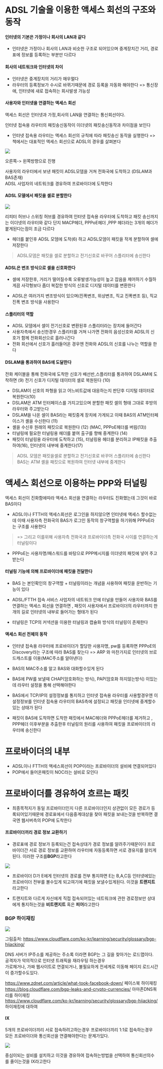 # ADSL 기술을 이용한 액세스 회선의 구조와 동작

#### 인터넷의 기본은 가정이나 회사의 LAN과 같다 

- 인터넷은 가정이나 회사의 LAN과 비슷한 구조로 되어있으며 
중계장치간 거리, 경로표에 정보를 등록하는 부분만 다르다 

#### 회사의 네트워크와 인터넷의 차이

- 인터넷은 중계장치의 거리가 매우멀다
- 라우터의 등록정보가 수시로 바뀌기때문에 경로 등록을 자동화 해야한다
=> 통신장애, 인터넷에 새로 접속하는 회사발생 가능성 

#### 사용자와 인터넷을 연결하는 액세스 회선

액세스 회선은 인터넷과 가정,회사의 LAN을 연결하는 통신회선이다. 

인터넷 접속용 라우터의 패킷송신동작이 이더넷의 패킷송신동작과 차이점을 보인다
- 인터넷 접속용 라우터는 액세스 회선의 규칙에 따라 패킷송신 동작을 실행한다 
=> 책에서는 대표적인 액세스 회선으로 ADSL의 경우를 살펴본다

![](https://velog.velcdn.com/images/dudwls0505/post/6bfe6a08-0f1b-47fb-a27d-22ac33a10fab/image.png)


오른쪽-> 왼쪽방향으로 진행

사용자의 라우터에서 보낸 패킷이 ADSL모뎀을 거쳐 전화국에 도착하고 (DSLAM과 BAS존재)   
ADSL 사업자의 네트워크를 경유하여 프로바이더에 도착한다  



#### ADSL 모델에서 패킷을 셀로 분할한다 

![](https://velog.velcdn.com/images/dudwls0505/post/4bde5fe7-5376-4c53-94e2-a67bb6d6cd81/image.png)

리피터 허브나 스위칭 허브를 경유하여 인터넷 접속용 라우터에 도착하고 
패킷 송신까지는 이더넷의 라우터와 같다
단지 MACP헤더, PPPoE헤더 ,PPP 헤더라는 3개의 헤더가 붙게된다는점이 조금 다르다 

- 헤더를 붙인후 ADSL 모뎀에 도착(6) 하고 ADSL모뎀이 패킷을 작게 분할하여 셀에 저장한다 


> ADSL모뎀은 패킷을 셀로 분할하고 전기신호로 바꾸어 스플리터에 송신한다 


#### ADSL은 변조 방식으로 셀을 신호화한다

- 셀에 저장한후, 	거리가 떨어질수록 오류발생가능성이 높고 잡음을 제어하기 수월하게끔 사각형보다 좀더 복잡한 방식의 신호로 디지털 데이터를 변환한다

- ADSL은 여러가지 변조방식이 있으며(진폭변조, 위상변조, 직교 진폭변조 등), 직교 진폭 변조 방식을 사용한다 


#### 스플리터의 역할 

- ADSL 모뎀에서 셀이 전기신호로 변환된후 스플리터라는 장치에 들어간다 
- 사용자측에서 송신한경우 스플리터를 거쳐 나가면 전화의 음성신호와 ADSL의 신호가 함께 전화회선으로 흘러나간다
- 전화 회선에서 신호가 흘러들어온 경우엔 전화와 ADSL의 신호를 나누는 역할을 한다 


#### DSLAM을 통과하여 BAS에 도달한다

전화 케이블을 통해 전화국에 도착한 신호가 배선반,스플리터를 통과하여 DSLAM에 도착하면 (9) 
전기 신호가 디지털 데이터의 셀로 복원된다 (10) 
- DSLAM이 신호의 파형을 읽고 어느비트값에 대응하는지 판단후 디지털 데이터로 복원한다(10) 
- DSLAM은 ATM 인터페이스를 가지고있으며 분할한 패킷 셀의 형태 그대로 후방의 라우터와 주고받는다 
- DSLAM을 나온 셀이 BAS라는 패킷중계 장치에 가게되고 이때 BAS의 ATM인터페이스가 셸을 수신한다 (11)
- 셸을 수신후 원래의 패킷으로 복원한다 (12) (MAC, PPPoE헤더를 버림(13)) 
- 터널링에 필요한 터널링용 헤더를 붙여 출구를 향해 중계한다 (14)
- 패킷이 터널링용 라우터에 도착하고 (15), 터널링용 헤더를 분리하고 IP패킷을 추출하여(16), 인터넷의 내부에 중계한다(17)


> ADSL 모뎀은 패킷을셀로 분할하고 전기신호로 바꾸어 스플리터에 송신한다
BAS는 ATM 셸을 패킷으로 복원하여 인터넷 내부에 중계한다



# 액세스 회선으로 이용하는 PPP와 터널링 

액세스 회선이 진화함에따라 액세스 회선을 연결하는 라우터도 진화했는데 그것이 바로 BAS이다

- ADSL이나 FTTH의 액세스회선은 로그인을 하지않으면 인터넷에 액세스 할수없는데 이때 사용자측 전화국의 BAS가 로그인 동작의 창구역할을 하기위해 PPPoE라는 구조를 사용한다
> => 그리고 이를위해 사용자측 전화국과 프로바이더측 전화국 사이를 연결하는게 터널링이다

- PPPoE는 사용자명/패스워드를 바탕으로 PPP메시지를  이더넷의 패킷에 넣어 주고받는다 


#### 터널링 기능에 의해 프로바이더에 패킷을 전달한다

- BAS 는 본인확인의 창구역할 + 터널링이라는 개념을 사용하여 패킷을 운반하는 기능이 있다
- ADSL/FTTH 접속 서비스 사업자의 네트워크 안에 터널을 만들어 사용자와 BAS를 연결하는 액세스 회선을 연결하면 , 패킷이 사용자에서 프로바이더의 라우터까지 한개의 길로 인터넷의 내부로 들어가는 형태가 된다 

- 터널링은 TCP의 커넥션을 이용한 터널링과 캡슐화 방식의 터널링이 존재한다

#### 액세스 회선 전체의 동작

- 인터넷 접속용 라우터에 프로바이더가 할당한 사용자명, pw를 등록하면 PPPoE의 Discovery라는 구조에 따라 BAS를 찾는다 
=> ARP 와 마찬가지로 인터넷의 브로드캐스트를 이용(MAC주소를 알아낸다) 

- BAS의 MAC주소를 알고 BAS와 대화할수있게 된다 
- BAS에 PW를 보낼때 CHAP(암호화하는 방식), PAP(암호화 하지않는방식) 이있는데 라우터 설정을 통해 선택해야한다 
- BAS에서 TCP/IP의 설정정보를 통지하고 인터넷 접속용 라우터를 사용할경우엔 이 설정정보를 인터넷 접속용 라우터의 BAS측에 설정되고 패킷을 인터넷에 중계할수있는 상태가 된다

- 패킷이 BAS에 도착하면 도착한 패킷에서 MAC헤더와 PPPoE헤더를 제거하고 , PPP헤더 이후부분을 추출한후 터널링의 원리를 사용하여 패킷을 프로바이더의 라우터에 송신한다 


# 프로바이더의 내부

- ADSL이나 FTTH의 액세스회선이 POP이라는 프로바이더의 설비에 연결되어있다
- POP에서 들어온패킷이 NOC라는 설비로 모인다 


# 프로바이더를 경유하여 흐르는 패킷

- 최종목적지가 동일 프로바이더인지 다른 프로바이더인지 상관없이 모든 경로가 등록되어있기때문에 경로표에서 다음중계대상을 찾아 패킷을 보내는것을 반복하면 결국엔 웹서버측의 POP에 도착한다

#### 프로바이더끼리 경로 정보 교환하기
- 경로표에 경로 정보가 등록되는건 접속상대가 경로 정보를 알려주기때문이다 프로바이더간 서로 경로 정보를 교환하여 라우터에 자동등록하면 서로 경유지를 알리게된다. 이러한 구조를**BGP**라고한다 

![](https://velog.velcdn.com/images/dudwls0505/post/b4862355-b3b6-4169-9d4d-9ab475254685/image.png)

- 프로바이더 D가 E에게 인터넷의 경로를 전부 통지하면 E는 B,A,C등 인터넷에있는 프로바이더 전부를 볼수있게 되고여기에 패킷을 보낼수있게된다. 이것을 **트랜지트**라고한다

- 트랜지트와 다르게 자신에게 직접 접속되어있는 네트워크에 관한 경로정보만 상대에게 통지하는것을 **비트랜지트** 혹은 **피어**라고한다

### BGP 하이재킹
![](https://velog.velcdn.com/images/dudwls0505/post/fb5d2531-301e-467b-97b1-4a3ac89daae5/image.png)

그림출처: https://www.cloudflare.com/ko-kr/learning/security/glossary/bgp-hijacking/


DNS 서버가 IP주소를 제공하는 주소록 이라면 BGP는 그 길을 찾아가는 로드맵이다.   
공격자가 악의적으로 인터넷 트래픽을 재라우팅 하는경우       
가로채거나, 가짜 웹사이트로 연결되거나, 불필요하게 전세계로 이동해 페이지 로드시간이 증가할수도있다. 

https://www.zdnet.com/article/what-took-facebook-down/ 페이스북 하이재킹    
https://blog.cloudflare.com/bgp-leaks-and-crypto-currencies/ 아마존DNS쿼리를 하이재킹   
https://www.cloudflare.com/ko-kr/learning/security/glossary/bgp-hijacking/ 하이재킹에 대하여   





#### IX



5개의 프로바이더끼리 서로 접속하려고하는경우 프로바이더끼리 1:1로 접속하는경우   
모든 프로바이더와 통신회선을 연결해야한다는 문제가있다.

![](https://velog.velcdn.com/images/dudwls0505/post/29b49129-8c60-4a76-ab32-0e88307e7285/image.png)


중심이되는 설비를 설치하고 이것을 경유하여 접속하는방법을 선택하여 통신회선의수를 줄이는것을 IX라고한다 

